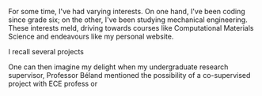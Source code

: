 For some time, I've had varying interests. On one hand, I've been coding since grade six; on the other, I've been studying mechanical engineering. These interests meld, driving towards courses like Computational Materials Science and endeavours like my personal website.

I recall several projects

One can then imagine my delight when my undergraduate research supervisor, Professor Béland mentioned the possibility of a co-supervised project with ECE profess or
